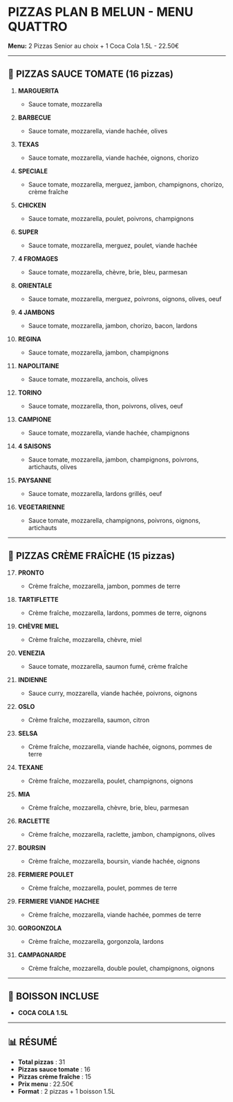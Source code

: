 # PIZZAS PLAN B MELUN - MENU QUATTRO
**Menu:** 2 Pizzas Senior au choix + 1 Coca Cola 1.5L - 22.50€

---

## 🍅 PIZZAS SAUCE TOMATE (16 pizzas)

1. **MARGUERITA**
   - Sauce tomate, mozzarella

2. **BARBECUE**
   - Sauce tomate, mozzarella, viande hachée, olives

3. **TEXAS**
   - Sauce tomate, mozzarella, viande hachée, oignons, chorizo

4. **SPECIALE**
   - Sauce tomate, mozzarella, merguez, jambon, champignons, chorizo, crème fraîche

5. **CHICKEN**
   - Sauce tomate, mozzarella, poulet, poivrons, champignons

6. **SUPER**
   - Sauce tomate, mozzarella, merguez, poulet, viande hachée

7. **4 FROMAGES**
   - Sauce tomate, mozzarella, chèvre, brie, bleu, parmesan

8. **ORIENTALE**
   - Sauce tomate, mozzarella, merguez, poivrons, oignons, olives, oeuf

9. **4 JAMBONS**
   - Sauce tomate, mozzarella, jambon, chorizo, bacon, lardons

10. **REGINA**
    - Sauce tomate, mozzarella, jambon, champignons

11. **NAPOLITAINE**
    - Sauce tomate, mozzarella, anchois, olives

12. **TORINO**
    - Sauce tomate, mozzarella, thon, poivrons, olives, oeuf

13. **CAMPIONE**
    - Sauce tomate, mozzarella, viande hachée, champignons

14. **4 SAISONS**
    - Sauce tomate, mozzarella, jambon, champignons, poivrons, artichauts, olives

15. **PAYSANNE**
    - Sauce tomate, mozzarella, lardons grillés, oeuf

16. **VEGETARIENNE**
    - Sauce tomate, mozzarella, champignons, poivrons, oignons, artichauts

---

## 🥛 PIZZAS CRÈME FRAÎCHE (15 pizzas)

17. **PRONTO**
    - Crème fraîche, mozzarella, jambon, pommes de terre

18. **TARTIFLETTE**
    - Crème fraîche, mozzarella, lardons, pommes de terre, oignons

19. **CHÈVRE MIEL**
    - Crème fraîche, mozzarella, chèvre, miel

20. **VENEZIA**
    - Sauce tomate, mozzarella, saumon fumé, crème fraîche

21. **INDIENNE**
    - Sauce curry, mozzarella, viande hachée, poivrons, oignons

22. **OSLO**
    - Crème fraîche, mozzarella, saumon, citron

23. **SELSA**
    - Crème fraîche, mozzarella, viande hachée, oignons, pommes de terre

24. **TEXANE**
    - Crème fraîche, mozzarella, poulet, champignons, oignons

25. **MIA**
    - Crème fraîche, mozzarella, chèvre, brie, bleu, parmesan

26. **RACLETTE**
    - Crème fraîche, mozzarella, raclette, jambon, champignons, olives

27. **BOURSIN**
    - Crème fraîche, mozzarella, boursin, viande hachée, oignons

28. **FERMIERE POULET**
    - Crème fraîche, mozzarella, poulet, pommes de terre

29. **FERMIERE VIANDE HACHEE**
    - Crème fraîche, mozzarella, viande hachée, pommes de terre

30. **GORGONZOLA**
    - Crème fraîche, mozzarella, gorgonzola, lardons

31. **CAMPAGNARDE**
    - Crème fraîche, mozzarella, double poulet, champignons, oignons

---

## 🥤 BOISSON INCLUSE

- **COCA COLA 1.5L**

---

## 📊 RÉSUMÉ

- **Total pizzas** : 31
- **Pizzas sauce tomate** : 16
- **Pizzas crème fraîche** : 15
- **Prix menu** : 22.50€
- **Format** : 2 pizzas + 1 boisson 1.5L
